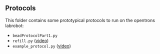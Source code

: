 ## Protocols

This folder contains some prototypical protocols to run on the opentrons labrobot:
* `beadProtocolPart1.py`
* `refill.py` ([video](https://drive.google.com/file/d/1NyLzNw02rCrPFUXSi67Vc6YS1a4g1PVH/view?usp=sharing))
* `example_protocol.py` ([video](https://drive.google.com/file/d/1IdHP-5DXYBkbdMaAbL4stZ4RvGIAhJ0E/view?usp=sharing))
